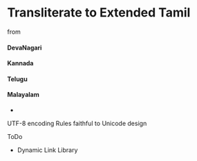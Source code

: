 # Transliterate to Extended Tamil

from
#### DevaNagari
#### Kannada
#### Telugu
#### Malayalam
* 
UTF-8 encoding
Rules faithful to Unicode design

ToDo
* Dynamic Link Library 